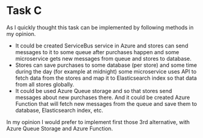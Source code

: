 # Task C

As I quickly thought this task can be implemented by following methods in my opinion.
* It could be created ServiceBus service in Azure and stores can send messages to it to some queue after purchases happen and some microservice gets new messages from queue and stores to database.
* Stores can save purchases to some database (per store) and some time during the day (for example at midnight) some microservice uses API to fetch data from the stores and map it to Elasticsearch index so that data from all stores globally.
* It could be used Azure Queue storage and so that stores send messages about new purchases there. And it could be created Azure Function that will fetch new messages from the queue and save them to database, Elasticsearch index, etc.

In my opinion I would prefer to implement first those 3rd alternative, with Azure Queue Storage and Azure Function.

 